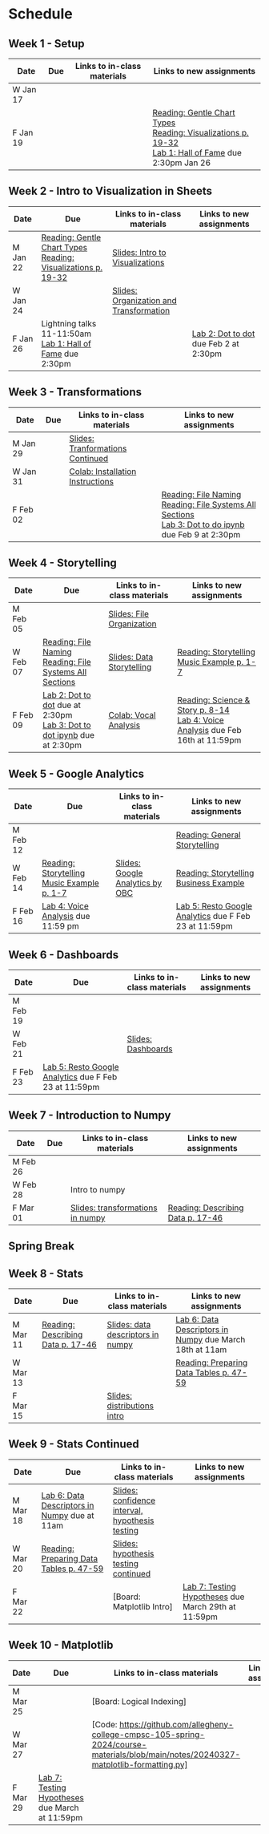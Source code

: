 # Schedule

## Week 1 - Setup

| Date  | Due              | Links to in-class materials | Links to new assignments |
|-------|------------------|-----------------------------|----------------------|
|W Jan 17||||
|F Jan 19|||[Reading: Gentle Chart Types](https://chartio.com/learn/charts/essential-chart-types-for-data-visualization/) </br> [Reading: Visualizations p. 19-32](https://ebookcentral.proquest.com/lib/allegheny-ebooks/reader.action?docID=427614) </br> [Lab 1: Hall of Fame](https://classroom.github.com/a/36z5eOtg) due 2:30pm Jan 26|

## Week 2 - Intro to Visualization in Sheets

| Date  | Due              | Links to in-class materials | Links to new assignments |
|-------|------------------|-----------------------------|----------------------|
|M Jan 22|[Reading: Gentle Chart Types](https://chartio.com/learn/charts/essential-chart-types-for-data-visualization/) </br> [Reading: Visualizations p. 19-32](https://ebookcentral.proquest.com/lib/allegheny-ebooks/reader.action?docID=427614)|[Slides: Intro to Visualizations](https://github.com/allegheny-college-cmpsc-105-spring-2024/course-materials/blob/main/notes/20240122-introduction-to-visualizations.pdf) ||
|W Jan 24||[Slides: Organization and Transformation](https://github.com/allegheny-college-cmpsc-105-spring-2024/course-materials/blob/main/notes/20240124-data-transformation-organization.pdf) ||
|F Jan 26|Lightning talks 11-11:50am <br> [Lab 1: Hall of Fame](https://classroom.github.com/a/36z5eOtg) due 2:30pm||[Lab 2: Dot to dot](https://classroom.github.com/a/0Kb-l_iO) due Feb 2 at 2:30pm|

## Week 3 - Transformations

| Date  | Due              | Links to in-class materials | Links to new assignments |
|-------|------------------|-----------------------------|----------------------|
|M Jan 29||[Slides: Tranformations Continued](https://github.com/allegheny-college-cmpsc-105-spring-2024/course-materials/blob/main/notes/20240129-transformations-continued.pdf)||
|W Jan 31||[Colab: Installation Instructions](https://colab.research.google.com/github/allegheny-college-cmpsc-105-spring-2024/course-materials/blob/main/notes/20240131_colab_intro.ipynb)||
|F Feb 02|||[Reading: File Naming](https://uq.pressbooks.pub/digital-essentials-data-and-files/chapter/file-naming-and-formats/) <br> [Reading: File Systems All Sections](https://e115.engr.ncsu.edu/file-systems/) <br> [Lab 3: Dot to do ipynb](https://classroom.github.com/a/igLOWZ-h) due Feb 9 at 2:30pm|

## Week 4 - Storytelling

| Date  | Due              | Links to in-class materials | Links to new assignments |
|-------|------------------|-----------------------------|----------------------|
|M Feb 05||[Slides: File Organization](https://github.com/allegheny-college-cmpsc-105-spring-2024/course-materials/blob/main/notes/20240205-file-system-review.pdf)||
|W Feb 07|[Reading: File Naming](https://uq.pressbooks.pub/digital-essentials-data-and-files/chapter/file-naming-and-formats/) <br> [Reading: File Systems All Sections](https://e115.engr.ncsu.edu/file-systems/)|[Slides: Data Storytelling](https://github.com/allegheny-college-cmpsc-105-spring-2024/course-materials/blob/main/notes/20240207-data-storytelling.pdf)|[Reading: Storytelling Music Example p. 1-7](https://journals.sagepub.com/doi/epdf/10.2190/EM.31.1.c)|
|F Feb 09|[Lab 2: Dot to dot](https://classroom.github.com/a/0Kb-l_iO) due at 2:30pm <br> [Lab 3: Dot to dot ipynb](https://classroom.github.com/a/igLOWZ-h) due at 2:30pm|[Colab: Vocal Analysis](https://colab.research.google.com/github/allegheny-college-cmpsc-105-spring-2024/course-materials/blob/main/notes/20240209_voice_analysis.ipynb)|[Reading: Science & Story p. 8-14](https://allegheny.alma.exlibrisgroup.com/discovery/openurl?institution=01ACO_INST&rfr_id=info:sid%2Fsummon&rft_dat=ie%3D51154733620003906,ie%3D5159145450003906,ie%3D2148230190003906,language%3DEN&svc_dat=CTO&u.ignore_date_coverage=true&vid=01ACO_INST:Services) <br> [Lab 4: Voice Analysis](https://classroom.github.com/a/fJEPT6I4) due Feb 16th at 11:59pm|

## Week 5 - Google Analytics

| Date  | Due              | Links to in-class materials | Links to new assignments |
|-------|------------------|-----------------------------|----------------------|
|M Feb 12|||[Reading: General Storytelling](https://clauswilke.com/dataviz/telling-a-story.html)|
|W Feb 14|[Reading: Storytelling Music Example p. 1-7](https://journals.sagepub.com/doi/epdf/10.2190/EM.31.1.c)|[Slides: Google Analytics by OBC](https://github.com/CMPSC-301-Allegheny-College-Spring-2023/classDocs/blob/main/lessons/02/02week_cs301_24Jan2023_googleAnalytics.pdf)|[Reading: Storytelling Business Example](https://mitsloan.mit.edu/ideas-made-to-matter/next-chapter-analytics-data-storytelling)|
|F Feb 16|[Lab 4: Voice Analysis](https://classroom.github.com/a/fJEPT6I4) due 11:59 pm||[Lab 5: Resto Google Analytics](https://classroom.github.com/a/RbaYQTOJ) due F Feb 23 at 11:59pm|

## Week 6 - Dashboards

| Date  | Due              | Links to in-class materials | Links to new assignments |
|-------|------------------|-----------------------------|----------------------|
|M Feb 19||||
|W Feb 21||[Slides: Dashboards](https://github.com/allegheny-college-cmpsc-105-spring-2024/course-materials/blob/main/notes/20240221-dashboards.pdf)||
|F Feb 23|[Lab 5: Resto Google Analytics](https://classroom.github.com/a/RbaYQTOJ) due F Feb 23 at 11:59pm|||

## Week 7 - Introduction to Numpy

| Date  | Due              | Links to in-class materials | Links to new assignments |
|-------|------------------|-----------------------------|----------------------|
|M Feb 26||||
|W Feb 28||Intro to numpy||
|F Mar 01||[Slides: transformations in numpy](https://github.com/allegheny-college-cmpsc-105-spring-2024/course-materials/blob/main/notes/20240301-transformations-in-numpy.pdf)|[Reading: Describing Data p. 17-46](https://ebookcentral.proquest.com/lib/allegheny-ebooks/reader.action?docID=1729064&ppg=31)|

## Spring Break

## Week 8 - Stats

| Date  | Due              | Links to in-class materials | Links to new assignments |
|-------|------------------|-----------------------------|----------------------|
|M Mar 11|[Reading: Describing Data p. 17-46](https://ebookcentral.proquest.com/lib/allegheny-ebooks/reader.action?docID=1729064&ppg=31)|[Slides: data descriptors in numpy](https://github.com/allegheny-college-cmpsc-105-spring-2024/course-materials/blob/main/notes/20240311-describing-data-in-numpy.pdf)|[Lab 6: Data Descriptors in Numpy](https://classroom.github.com/a/yx1xFxym) due March 18th at 11am|
|W Mar 13|||[Reading: Preparing Data Tables p. 47-59](https://ebookcentral.proquest.com/lib/allegheny-ebooks/reader.action?docID=1729064&ppg=61)|
|F Mar 15||[Slides: distributions intro](https://github.com/allegheny-college-cmpsc-105-spring-2024/course-materials/blob/main/notes/20240315-distributions-intro.pdf)||

## Week 9 - Stats Continued

| Date  | Due              | Links to in-class materials | Links to new assignments |
|-------|------------------|-----------------------------|----------------------|
|M Mar 18|[Lab 6: Data Descriptors in Numpy](https://classroom.github.com/a/yx1xFxym) due at 11am|[Slides: confidence interval, hypothesis testing](https://github.com/allegheny-college-cmpsc-105-spring-2024/course-materials/blob/main/notes/20240318-hypothesis-testing.pdf)||
|W Mar 20|[Reading: Preparing Data Tables p. 47-59](https://ebookcentral.proquest.com/lib/allegheny-ebooks/reader.action?docID=1729064&ppg=61)|[Slides: hypothesis testing continued](https://github.com/allegheny-college-cmpsc-105-spring-2024/course-materials/blob/main/notes/20240320-hypothesis-testing-continued.pdf)||
|F Mar 22||[Board: Matplotlib Intro]|[Lab 7: Testing Hypotheses](https://classroom.github.com/a/gnvNGjAL) due March 29th at 11:59pm|

## Week 10 - Matplotlib

| Date  | Due              | Links to in-class materials | Links to new assignments |
|-------|------------------|-----------------------------|----------------------|
|M Mar 25||[Board: Logical Indexing]||
|W Mar 27||[Code: https://github.com/allegheny-college-cmpsc-105-spring-2024/course-materials/blob/main/notes/20240327-matplotlib-formatting.py]||
|F Mar 29|[Lab 7: Testing Hypotheses](https://classroom.github.com/a/gnvNGjAL) due March at 11:59pm|||
